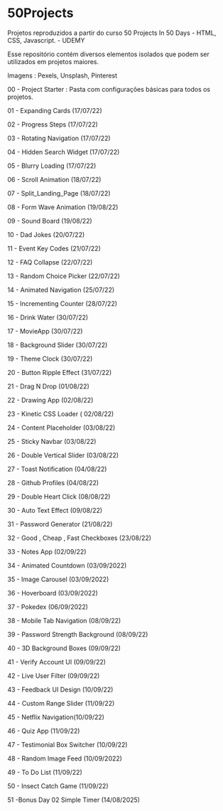 # 50Projects

Projetos reproduzidos a partir do curso 50 Projects In 50 Days - HTML, CSS, Javascript. - UDEMY

Esse repositório contém diversos elementos isolados que podem ser utilizados em projetos maiores.

Imagens : Pexels, Unsplash, Pinterest

00 - Project Starter : Pasta com configurações básicas para todos os projetos.

01 - Expanding Cards (17/07/22)

02 - Progress Steps (17/07/22)

03 - Rotating Navigation (17/07/22)

04 - Hidden Search Widget (17/07/22)

05 - Blurry Loading (17/07/22)

06 - Scroll Animation (18/07/22)

07 - Split_Landing_Page (18/07/22)

08 - Form Wave Animation (19/08/22)

09 - Sound Board (19/08/22)

10 - Dad Jokes (20/07/22)

11 - Event Key Codes (21/07/22)

12 - FAQ Collapse (22/07/22)

13 - Random Choice Picker (22/07/22)

14 - Animated Navigation (25/07/22)

15 - Incrementing Counter (28/07/22)

16 - Drink Water (30/07/22)

17 - MovieApp (30/07/22)

18 - Background Slider (30/07/22)

19 - Theme Clock (30/07/22)

20 - Button Ripple Effect (31/07/22)

21 - Drag N Drop (01/08/22)

22 - Drawing App (02/08/22)

23 - Kinetic CSS Loader ( 02/08/22)

24 - Content Placeholder (03/08/22)

25 - Sticky Navbar (03/08/22)

26 - Double Vertical Slider (03/08/22)

27 - Toast Notification (04/08/22)

28 - Github Profiles (04/08/22)

29 - Double Heart Click (08/08/22)

30 - Auto Text Effect (09/08/22)

31 - Password Generator (21/08/22)

32 - Good , Cheap , Fast Checkboxes (23/08/22)

33 - Notes App (02/09/22)

34 - Animated Countdown (03/09/2022)

35 - Image Carousel (03/09/2022)

36 - Hoverboard (03/09/2022)

37 - Pokedex (06/09/2022)

38 - Mobile Tab Navigation (08/09/22)

39 - Password Strength Background (08/09/22)

40 - 3D Background Boxes (09/09/22)

41 - Verify Account UI (09/09/22)

42 - Live User Filter (09/09/22)

43 - Feedback UI Design (10/09/22)

44 - Custom Range Slider (11/09/22)

45 - Netflix Navigation(10/09/22)

46 - Quiz App (11/09/22)

47 - Testimonial Box Switcher (10/09/22)

48 - Random Image Feed (10/09/2022)

49 - To Do List (11/09/22)

50 - Insect Catch Game (11/09/22)

51 -Bonus Day 02 Simple Timer (14/08/2025)
